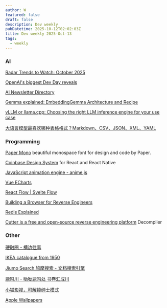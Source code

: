 ```yaml
---
author: W
featured: false
draft: false
description: Dev weekly
pubDatetime: 2025-10-12T02:02:03Z
title: Dev weekly 2025-Oct-13
tags:
  - weekly
---
```


### AI

[]()

[]()

[]()

[Radar Trends to Watch: October 2025](https://www.oreilly.com/radar/radar-trends-to-watch-october-2025/)

[]()

[OpenAI's biggest Dev Day reveals](https://www.therundown.ai/p/openais-biggest-dev-day-reveals)

[AI Newsletter Directory](https://newsletter.cheerselfai.com/?s=09)

[Gemma explained: EmbeddingGemma Architecture and Recipe](https://developers.googleblog.com/en/gemma-explained-embeddinggemma-architecture-and-recipe/)

[vLLM or llama.cpp: Choosing the right LLM inference engine for your use case](https://developers.redhat.com/articles/2025/09/30/vllm-or-llamacpp-choosing-right-llm-inference-engine-your-use-case)

[]()

[]()

[大语言模型最喜欢哪种表格格式？Markdown、CSV、JSON、XML、YAML](https://www.appinn.com/llm-favorite-table-format/)

[]()

### Programming

[]()

[Paper Mono](https://github.com/paper-design/paper-mono) beautiful monospace font for design and code by Paper.

[Coinbase Design System](https://cds.coinbase.com/getting-started/introduction) for React and React Native

[JavaScript animation engine - anime.js](https://github.com/juliangarnier/anime)

[Vue ECharts](https://vue-echarts.dev/)

[React Flow | Svelte Flow](https://github.com/xyflow/xyflow)

[Building a Browser for Reverse Engineers](https://nullpt.rs/reverse-engineering-browser)

[]()

[]()

[Redis Explained](https://architecturenotes.co/p/redis)

[]()

[]()

[Cutter is a free and open-source reverse engineering platform](https://github.com/rizinorg/cutter) Decompiler

[]()

[]()

[]()

### Other

[]()

[]()

[硬融圈 - 槽边往事](https://www.hecaitou.com/2025/10/Forcibly-integrate-into-the-interpersonal-circle.html)

[IKEA catalogue from 1950](https://ikeamuseum.com/en/explore/ikea-catalogue/)

[]()

[Jiumo Search 鸠摩搜索 - 文档搜索引擎](https://www.jiumodiary.com/)

[鹿鸣川 - 呦呦鹿鸣处 书卷汇成川](https://lunarora.com/)

[小猫影视，可解锁绅士模式](https://fuliba2023.net/catmovie.html)

[Apple Wallpapers](https://www.applewalls.com/)

[]()

[]()

[]()

[]()

[]()

[]()

[]()

[]()

[]()

[]()

[]()

[]()

[]()
